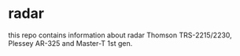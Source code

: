 # radar

this repo contains information about radar Thomson TRS-2215/2230, Plessey AR-325 and Master-T 1st gen.

